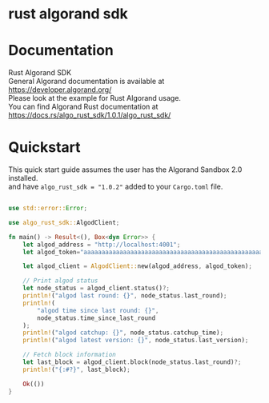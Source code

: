 # rust algorand sdk

# Documentation

Rust Algorand SDK <br>
General Algorand documentation is available at https://developer.algorand.org/ <br>
Please look at the example for Rust Algorand usage.<br>
You can find Algorand Rust documentation at https://docs.rs/algo_rust_sdk/1.0.1/algo_rust_sdk/


# Quickstart
This quick start guide assumes the user has the Algorand Sandbox 2.0 installed.<br>
and have `algo_rust_sdk = "1.0.2"` added to your `Cargo.toml` file.

```rust

use std::error::Error;

use algo_rust_sdk::AlgodClient;

fn main() -> Result<(), Box<dyn Error>> {
    let algod_address = "http://localhost:4001";
    let algod_token="aaaaaaaaaaaaaaaaaaaaaaaaaaaaaaaaaaaaaaaaaaaaaaaaaaaaaaaaaaaaaaaa";

    let algod_client = AlgodClient::new(algod_address, algod_token);

    // Print algod status
    let node_status = algod_client.status()?;
    println!("algod last round: {}", node_status.last_round);
    println!(
        "algod time since last round: {}",
        node_status.time_since_last_round
    );
    println!("algod catchup: {}", node_status.catchup_time);
    println!("algod latest version: {}", node_status.last_version);

    // Fetch block information
    let last_block = algod_client.block(node_status.last_round)?;
    println!("{:#?}", last_block);

    Ok(())
}

```
